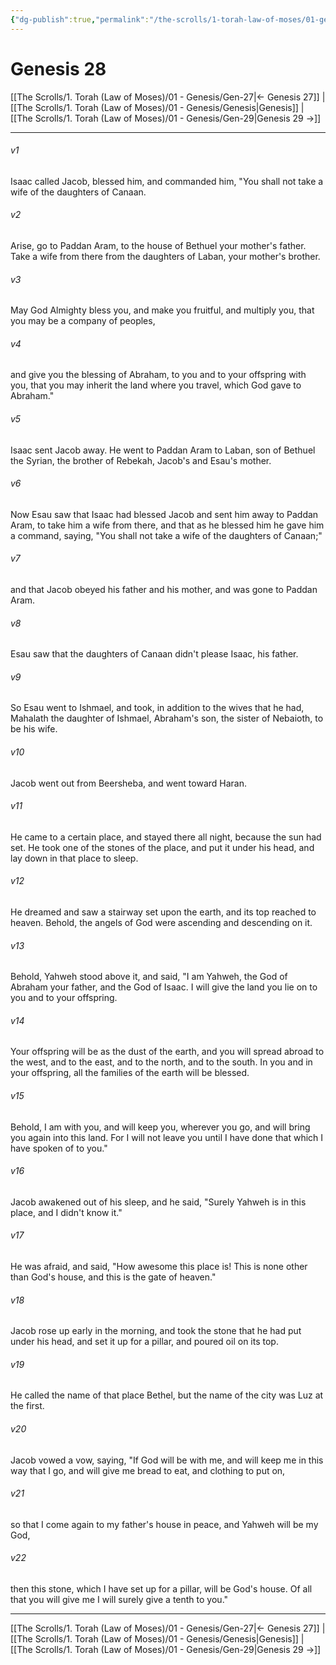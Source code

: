 ```yaml
---
{"dg-publish":true,"permalink":"/the-scrolls/1-torah-law-of-moses/01-genesis/gen-28/","tags":["TheScrolls","TorahLawofMoses"]}
---
```



# Genesis 28

[[The Scrolls/1. Torah (Law of Moses)/01 - Genesis/Gen-27\|← Genesis 27]] | [[The Scrolls/1. Torah (Law of Moses)/01 - Genesis/Genesis\|Genesis]] | [[The Scrolls/1. Torah (Law of Moses)/01 - Genesis/Gen-29\|Genesis 29 →]]
***



###### v1 
Isaac called Jacob, blessed him, and commanded him, "You shall not take a wife of the daughters of Canaan. 

###### v2 
Arise, go to Paddan Aram, to the house of Bethuel your mother's father. Take a wife from there from the daughters of Laban, your mother's brother. 

###### v3 
May God Almighty bless you, and make you fruitful, and multiply you, that you may be a company of peoples, 

###### v4 
and give you the blessing of Abraham, to you and to your offspring with you, that you may inherit the land where you travel, which God gave to Abraham." 

###### v5 
Isaac sent Jacob away. He went to Paddan Aram to Laban, son of Bethuel the Syrian, the brother of Rebekah, Jacob's and Esau's mother. 

###### v6 
Now Esau saw that Isaac had blessed Jacob and sent him away to Paddan Aram, to take him a wife from there, and that as he blessed him he gave him a command, saying, "You shall not take a wife of the daughters of Canaan;" 

###### v7 
and that Jacob obeyed his father and his mother, and was gone to Paddan Aram. 

###### v8 
Esau saw that the daughters of Canaan didn't please Isaac, his father. 

###### v9 
So Esau went to Ishmael, and took, in addition to the wives that he had, Mahalath the daughter of Ishmael, Abraham's son, the sister of Nebaioth, to be his wife. 

###### v10 
Jacob went out from Beersheba, and went toward Haran. 

###### v11 
He came to a certain place, and stayed there all night, because the sun had set. He took one of the stones of the place, and put it under his head, and lay down in that place to sleep. 

###### v12 
He dreamed and saw a stairway set upon the earth, and its top reached to heaven. Behold, the angels of God were ascending and descending on it. 

###### v13 
Behold, Yahweh stood above it, and said, "I am Yahweh, the God of Abraham your father, and the God of Isaac. I will give the land you lie on to you and to your offspring. 

###### v14 
Your offspring will be as the dust of the earth, and you will spread abroad to the west, and to the east, and to the north, and to the south. In you and in your offspring, all the families of the earth will be blessed. 

###### v15 
Behold, I am with you, and will keep you, wherever you go, and will bring you again into this land. For I will not leave you until I have done that which I have spoken of to you." 

###### v16 
Jacob awakened out of his sleep, and he said, "Surely Yahweh is in this place, and I didn't know it." 

###### v17 
He was afraid, and said, "How awesome this place is! This is none other than God's house, and this is the gate of heaven." 

###### v18 
Jacob rose up early in the morning, and took the stone that he had put under his head, and set it up for a pillar, and poured oil on its top. 

###### v19 
He called the name of that place Bethel, but the name of the city was Luz at the first. 

###### v20 
Jacob vowed a vow, saying, "If God will be with me, and will keep me in this way that I go, and will give me bread to eat, and clothing to put on, 

###### v21 
so that I come again to my father's house in peace, and Yahweh will be my God, 

###### v22 
then this stone, which I have set up for a pillar, will be God's house. Of all that you will give me I will surely give a tenth to you."

***
[[The Scrolls/1. Torah (Law of Moses)/01 - Genesis/Gen-27\|← Genesis 27]] | [[The Scrolls/1. Torah (Law of Moses)/01 - Genesis/Genesis\|Genesis]] | [[The Scrolls/1. Torah (Law of Moses)/01 - Genesis/Gen-29\|Genesis 29 →]]
